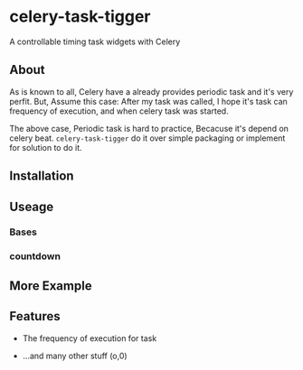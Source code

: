 celery-task-tigger
====

A controllable timing task widgets with Celery

## About

As is known to all, Celery have a already provides periodic task and it's very perfit. But, Assume this case: After my task was called, I hope it's task can  frequency of execution, and when celery task was started. 

The above case, Periodic task is hard to practice, Becacuse it's depend on celery beat. ``celery-task-tigger`` do it over simple packaging or implement for solution to do it.


## Installation

## Useage

### Bases

### countdown

## More Example

## Features

- The frequency of execution for task

- ...and many other stuff (o,0)

